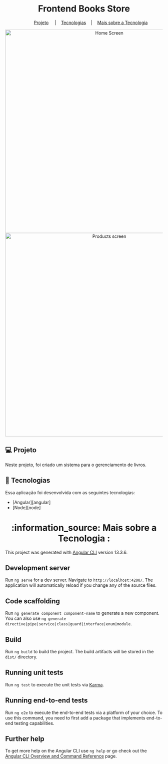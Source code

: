 <h1 align="center">
    Frontend Books Store
</h1>

<p align="center">
  <a></a>&nbsp;&nbsp;&nbsp;&nbsp;&nbsp;&nbsp;&nbsp;&nbsp;&nbsp;&nbsp;
  <a href="#-projeto">Projeto</a>&nbsp;&nbsp;&nbsp;&nbsp;&nbsp;|&nbsp;&nbsp;&nbsp;
  <a href="#rocket-tecnologias">Tecnologias</a>&nbsp;&nbsp;&nbsp;&nbsp;|&nbsp;&nbsp;&nbsp;
  <a href="#information_source-mais">Mais sobre a Tecnologia</a>
</p>

<p align="center">
  <img alt="Home Screen" src="https://user-images.githubusercontent.com/56087579/170642642-be1faa76-2122-4117-bea6-bb5cc16d6aaf.png" width="650px">
  <img alt="Products screen" src="https://user-images.githubusercontent.com/56087579/170642645-0e8f7e68-d6b5-4d3b-a9e2-074d5afb4cc3.png" width="650px"><br>
</p>

## 💻 Projeto

Neste projeto, foi criado um sistema para o gerenciamento de livros.

## :rocket: Tecnologias

Essa aplicação foi desenvolvida com as seguintes tecnologias:
- [Angular][angular]
- [Node][node]

<h1 align="center">
  <a id="information_source-mais">:information_source: Mais sobre a Tecnologia :</a>
</h1>

This project was generated with [Angular CLI](https://github.com/angular/angular-cli) version 13.3.6.

## Development server

Run `ng serve` for a dev server. Navigate to `http://localhost:4200/`. The application will automatically reload if you change any of the source files.

## Code scaffolding

Run `ng generate component component-name` to generate a new component. You can also use `ng generate directive|pipe|service|class|guard|interface|enum|module`.

## Build

Run `ng build` to build the project. The build artifacts will be stored in the `dist/` directory.

## Running unit tests

Run `ng test` to execute the unit tests via [Karma](https://karma-runner.github.io).

## Running end-to-end tests

Run `ng e2e` to execute the end-to-end tests via a platform of your choice. To use this command, you need to first add a package that implements end-to-end testing capabilities.

## Further help

To get more help on the Angular CLI use `ng help` or go check out the [Angular CLI Overview and Command Reference](https://angular.io/cli) page.
